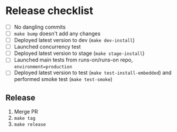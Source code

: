 # Release checklist

- [ ] No dangling commits
- [ ] `make bump` doesn't add any changes
- [ ] Deployed latest version to dev (`make dev-install`)
- [ ] Launched concurrency test
- [ ] Deployed latest version to stage (`make stage-install`)
- [ ] Launched main tests from runs-on/runs-on repo, `environment=production`
- [ ] Deployed latest version to test (`make test-install-embedded`) and performed smoke test (`make test-smoke`)

## Release

1. Merge PR
2. `make tag`
3. `make release`